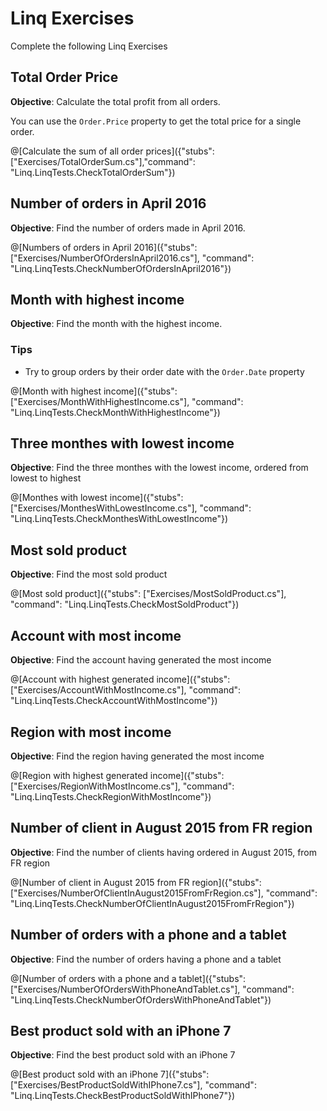 # Linq Exercises

Complete the following Linq Exercises

## Total Order Price

__Objective__: Calculate the total profit from all orders.

You can use the ``Order.Price`` property to get the total price for a single order.

@[Calculate the sum of all order prices]({"stubs": ["Exercises/TotalOrderSum.cs"],"command": "Linq.LinqTests.CheckTotalOrderSum"})

## Number of orders in April 2016

__Objective__: Find the number of orders made in April 2016.

@[Numbers of orders in April 2016]({"stubs": ["Exercises/NumberOfOrdersInApril2016.cs"], "command": "Linq.LinqTests.CheckNumberOfOrdersInApril2016"})

## Month with highest income

__Objective__: Find the month with the highest income.

### Tips

* Try to group orders by their order date with the ``Order.Date`` property

@[Month with highest income]({"stubs": ["Exercises/MonthWithHighestIncome.cs"], "command": "Linq.LinqTests.CheckMonthWithHighestIncome"})

## Three monthes with lowest income

__Objective__: Find the three monthes with the lowest income, ordered from lowest to highest

@[Monthes with lowest income]({"stubs": ["Exercises/MonthesWithLowestIncome.cs"], "command": "Linq.LinqTests.CheckMonthesWithLowestIncome"})

## Most sold product

__Objective__: Find the most sold product

@[Most sold product]({"stubs": ["Exercises/MostSoldProduct.cs"], "command": "Linq.LinqTests.CheckMostSoldProduct"})

## Account with most income

__Objective__: Find the account having generated the most income

@[Account with highest generated income]({"stubs": ["Exercises/AccountWithMostIncome.cs"], "command": "Linq.LinqTests.CheckAccountWithMostIncome"})

## Region with most income

__Objective__: Find the region having generated the most income

@[Region with highest generated income]({"stubs": ["Exercises/RegionWithMostIncome.cs"], "command": "Linq.LinqTests.CheckRegionWithMostIncome"})

## Number of client in August 2015 from FR region

__Objective__: Find the number of clients having ordered in August 2015, from FR region

@[Number of client in August 2015 from FR region]({"stubs": ["Exercises/NumberOfClientInAugust2015FromFrRegion.cs"], "command": "Linq.LinqTests.CheckNumberOfClientInAugust2015FromFrRegion"})

## Number of orders with a phone and a tablet

__Objective__: Find the number of orders having a phone and a tablet

@[Number of orders with a phone and a tablet]({"stubs": ["Exercises/NumberOfOrdersWithPhoneAndTablet.cs"], "command": "Linq.LinqTests.CheckNumberOfOrdersWithPhoneAndTablet"})

## Best product sold with an iPhone 7

__Objective__: Find the best product sold with an iPhone 7

@[Best product sold with an iPhone 7]({"stubs": ["Exercises/BestProductSoldWithIPhone7.cs"], "command": "Linq.LinqTests.CheckBestProductSoldWithIPhone7"})
